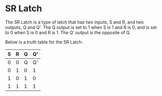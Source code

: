 # SR Latch

The SR Latch is a type of latch that has two inputs, S and R, and two outputs, Q and Q'. The Q output is set to 1 when S is 1 and R is 0, and is set to 0 when S is 0 and R is 1. The Q' output is the opposite of Q.

Below is a truth table for the SR Latch:

| S   | R   | Q   | Q'  |
| --- | --- | --- | --- |
| 0   | 0   | Q   | Q'  |
| 0   | 1   | 0   | 1   |
| 1   | 0   | 1   | 0   |
| 1   | 1   | 1   | 1   |
